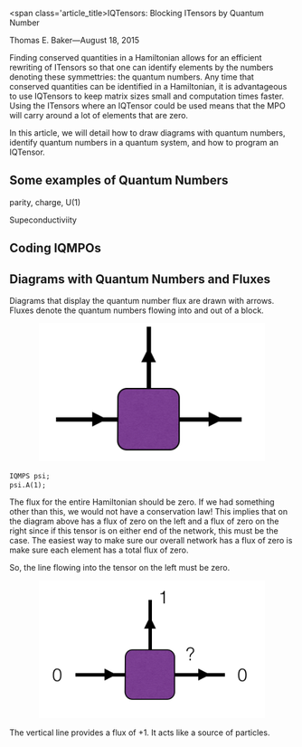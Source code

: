 
<span class='article_title>IQTensors: Blocking ITensors by Quantum Number</span>

<span class='article_sig'>Thomas E. Baker&mdash;August 18, 2015</span>

Finding conserved quantities in a Hamiltonian allows for an efficient rewriting of ITensors so that one can identify elements by the numbers denoting these symmettries: the quantum numbers.  Any time that conserved quantities can be identified in a Hamiltonian, it is advantageous to use IQTensors to keep matrix sizes small and computation times faster.  Using the ITensors where an IQTensor could be used means that the MPO will carry around a lot of elements that are zero.

In this article, we will detail how to draw diagrams with quantum numbers, identify quantum numbers in a quantum system, and how to program an IQTensor.

## Some examples of Quantum Numbers

parity, charge, U(1)

Supeconductiviity

## Coding IQMPOs

## Diagrams with Quantum Numbers and Fluxes

Diagrams that display the quantum number flux are drawn with arrows.  Fluxes denote the quantum numbers flowing into and out of a block.

<p align="center"><img src="docs/tutorials/IQTensors/iqtensor.png" alt="Diagram" style="width: 400px;"/></p>

    IQMPS psi;
    psi.A(1);

The flux for the entire Hamiltonian should be zero.  If we had something other than this, we would not have a conservation law! This implies that on the diagram above has a flux of zero on the left and a flux of zero on the right since if this tensor is on either end of the network, this must be the case.  The easiest way to make sure our overall network has a flux of zero is make sure each element has a total flux of zero.

So, the line flowing into the tensor on the left must be zero.

<p align="center"><img src="docs/tutorials/IQTensors/iqflux.png" alt="Diagram" style="width: 400px;"/></p>

The vertical line provides a flux of +1.  It acts like a source of particles.

